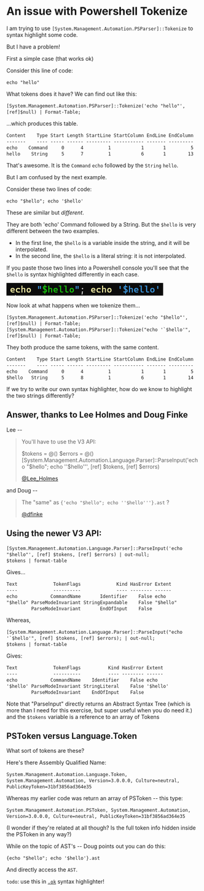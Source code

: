 ﻿# An issue with Powershell Tokenize

I am trying to use `[System.Management.Automation.PSParser]::Tokenize` to syntax highlight some code.

But I have a problem!

First a simple case (that works ok)

Consider this line of code:

	echo "hello"

What tokens does it have? We can find out like this:

	[System.Management.Automation.PSParser]::Tokenize('echo "hello"', [ref]$null) | Format-Table;

...which produces this table.

```plaintext
Content    Type Start Length StartLine StartColumn EndLine EndColumn
-------    ---- ----- ------ --------- ----------- ------- ---------
echo    Command     0      4         1           1       1         5
hello    String     5      7         1           6       1        13
```

That's awesome. It is the `Command` `echo` followed by the `String` `hello`.

But I am confused by the next example.

Consider these two lines of code:

	echo "$hello"; echo '$hello'

These are similar but *different*.

They are both 'echo' Command followed by a String. But the `$hello` is very different between the two examples.

- In the first line, the `$hello` is a variable inside the string, and it will be interpolated.
- In the second line, the `$hello` is a literal string: it is not interpolated.

If you paste those two lines into a Powershell console you'll see that the `$hello` is syntax highlighted differently in each case.

![echo hello echo hello](echo_hello_echo_hello.png)

Now look at what happens when we tokenize them...

	[System.Management.Automation.PSParser]::Tokenize('echo "$hello"', [ref]$null) | Format-Table;
	[System.Management.Automation.PSParser]::Tokenize("echo '`$hello'", [ref]$null) | Format-Table;

They both produce the same tokens, with the same content.

```plaintext
Content    Type Start Length StartLine StartColumn EndLine EndColumn
-------    ---- ----- ------ --------- ----------- ------- ---------
echo    Command     0      4         1           1       1         5
$hello   String     5      8         1           6       1        14
```

If we try to write our own syntax highlighter, how do we know to highlight the two strings differently?

## Answer, thanks to Lee Holmes and Doug Finke

Lee -- 

> You'll have to use the V3 API:
> 
> $tokens = @()
> $errors = @()
> [System.Management.Automation.Language.Parser]::ParseInput('echo "$hello"; echo ''$hello''', [ref] $tokens, [ref] $errors)
>
> [@Lee_Holmes](https://twitter.com/Lee_Holmes/status/1303685263806181380?s=20)


and Doug --

> The "same" as `{'echo "$hello"; echo ''$hello'''}.ast` ?
> 
> [@dfinke](https://twitter.com/dfinke/status/1303687569968857091?s=20)


## Using the newer V3 API:


	[System.Management.Automation.Language.Parser]::ParseInput('echo "$hello"', [ref] $tokens, [ref] $errors) | out-null;
	$tokens | format-table

Gives...

```plaintext
Text             TokenFlags             Kind HasError Extent
----             ----------             ---- -------- ------
echo            CommandName       Identifier    False echo
"$hello" ParseModeInvariant StringExpandable    False "$hello"
         ParseModeInvariant       EndOfInput    False
```

Whereas,

	[System.Management.Automation.Language.Parser]::ParseInput("echo '`$hello'", [ref] $tokens, [ref] $errors); | out-null;
	$tokens | format-table

Gives:

```plaintext
Text             TokenFlags          Kind HasError Extent
----             ----------          ---- -------- ------
echo            CommandName    Identifier    False echo
'$hello' ParseModeInvariant StringLiteral    False '$hello'
         ParseModeInvariant    EndOfInput    False
```

Note that "ParseInput" directly returns an Abstract Syntax Tree (which is more than I need for this exercise, but super useful when you do need it.) and the `$tokens` variable is a reference to an array of Tokens

## PSToken versus Language.Token

What sort of tokens are these?

Here's there Assembly Qualified Name:

	System.Management.Automation.Language.Token, System.Management.Automation, Version=3.0.0.0, Culture=neutral, PublicKeyToken=31bf3856ad364e35

Whereas my earlier code was return an array of PSToken -- this type:

	System.Management.Automation.PSToken, System.Management.Automation, Version=3.0.0.0, Culture=neutral, PublicKeyToken=31bf3856ad364e35

(I wonder if they're related at all though? Is the full token info hidden inside the PSToken in any way?)

While on the topic of AST's -- Doug points out you can do this:

	{echo "$hello"; echo '$hello'}.ast

And directly access the `AST`.

`todo`: use this in [`.ok`](https://github.com/secretGeek/ok-ps) syntax highlighter!

